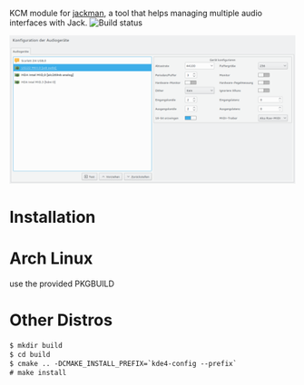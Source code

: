 KCM module for [jackman](https://github.com/progwolff/jackman), a tool that helps managing multiple audio interfaces with Jack.
![Build status](https://api.travis-ci.org/progwolff/jackman_kcm.svg "Build status")

![Screenshot](./.screenshot.png "Screenshot")

# Installation

# Arch Linux

use the provided PKGBUILD

# Other Distros

```shell
$ mkdir build
$ cd build
$ cmake .. -DCMAKE_INSTALL_PREFIX=`kde4-config --prefix`
# make install
```
